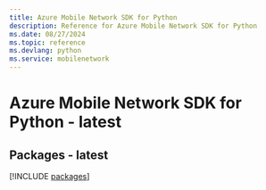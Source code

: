 ```yaml
---
title: Azure Mobile Network SDK for Python
description: Reference for Azure Mobile Network SDK for Python
ms.date: 08/27/2024
ms.topic: reference
ms.devlang: python
ms.service: mobilenetwork
---
```

# Azure Mobile Network SDK for Python - latest
## Packages - latest
[!INCLUDE [packages](mobile-network-index.md)]